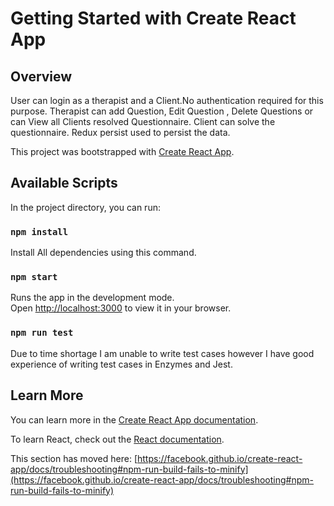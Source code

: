 # Getting Started with Create React App

## Overview

User can login as a therapist and a Client.No authentication required for this purpose.
Therapist can add Question, Edit Question , Delete Questions or can View all Clients resolved Questionnaire.
Client can solve the questionnaire.
Redux persist used to persist the data. 

This project was bootstrapped with [Create React App](https://github.com/facebook/create-react-app).

## Available Scripts

In the project directory, you can run:

### `npm install`

Install All dependencies using this command.

### `npm start`

Runs the app in the development mode.\
Open [http://localhost:3000](http://localhost:3000) to view it in your browser.

### `npm run test`

Due to time shortage I am unable to write test cases however I have good experience of writing test cases in Enzymes and Jest.

## Learn More

You can learn more in the [Create React App documentation](https://facebook.github.io/create-react-app/docs/getting-started).

To learn React, check out the [React documentation](https://reactjs.org/).

This section has moved here: [https://facebook.github.io/create-react-app/docs/troubleshooting#npm-run-build-fails-to-minify](https://facebook.github.io/create-react-app/docs/troubleshooting#npm-run-build-fails-to-minify)
